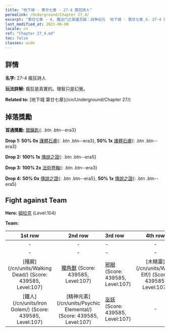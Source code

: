 ```yaml
---
title: "地下城 - 第廿七章 - 27-4 瘋狂詩人"
permalink: /Underground/Chapter 27_4/
excerpt: "第廿七章 - 4. 魔法门之英雄无敌：战争纪元  地下城 - 第廿七章_4. 27-4 瘋狂詩人"
last_modified_at: 2021-06-08
locale: cn
ref: "Chapter 27_4.md"
toc: false
classes: wide
---
```


## 詳情

 **名字:** 27-4 瘋狂詩人

 **玩法詳解:**       瘋狂是真實的。理智只是幻覺。

 **Related to:** [地下城 第廿七章](/cn/Underground/Chapter 27/)

## 掉落獎勵

 **首通獎勵:** [銀鑰匙](/cn/Items/con_693/){: .btn .btn--era3}

 **Drop 1:** **50% 0x** [護體石膚](/cn/Items/her_452/){: .btn .btn--era3}, **50% 1x** [護體石膚](/cn/Items/her_452/){: .btn .btn--era3}

 **Drop 2:** **100% 1x** [傳說之證](/cn/Items/mat_102/){: .btn .btn--era5}

 **Drop 3:** **100% 2x** [法術卷軸](/cn/Items/con_694/){: .btn .btn--era3}

 **Drop 4:** **50% 0x** [傳說之證](/cn/Items/mat_95/){: .btn .btn--era5}, **50% 1x** [傳說之證](/cn/Items/mat_95/){: .btn .btn--era5}


## Fight against Team
 **Hero:** [姆拉克](/cn/heroes/Mullich/) (Level:104)

 **Team:**


  | 1st row | 2nd row | 3rd row | 4th row |
  |:----:|:----:|:----|:----:|
  | - | - | - | - |
  | - | - | - | - |
  | [殭屍](/cn/units/Walking Dead/) (Score: 439585, Level:107)  | [獨角獸](/cn/units/Unicorn/) (Score: 439585, Level:107)  | [邪眼](/cn/units/Beholder/) (Score: 439585, Level:107)  | [木精靈](/cn/units/Wood Elf/) (Score: 439585, Level:107)  |
  | [鐵人](/cn/units/Iron Golem/) (Score: 439585, Level:107)  | [精神元素](/cn/units/Psychic Elemental/) (Score: 439585, Level:107)  | [巫妖](/cn/units/Lich/) (Score: 439585, Level:107)  | - |



